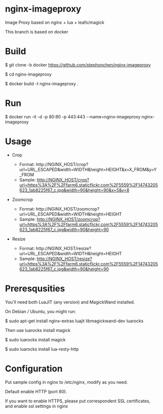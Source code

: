 # nginx-imageproxy
  Image Proxy based on nginx + lua + leafo/magick

  This branch is based on docker

# Build
  $ git clone -b docker https://github.com/stephonchen/nginx-imageproxy

  $ cd nginx-imageproxy

  $ docker build -t nginx-imageproxy .

# Run
  $ docker run -it -d -p 80:80 -p 443:443 --name=nginx-imageproxy nginx-imageproxy

# Usage
  * Crop
    * Format: http://NGINX_HOST/crop?url=URL_ESCAPED&width=WIDTH&height=HEIGHT&x=X_FROM&y=Y_FROM
    * Sample: [http://NGINX_HOST/crop?url=https%3A%2F%2Ffarm6.staticflickr.com%2F5559%2F14743205623_1ab8225f67_c.jpg&width=90&height=90&x=5&y=8](http://NGINX_HOST/crop?url=https%3A%2F%2Ffarm6.staticflickr.com%2F5559%2F14743205623_1ab8225f67_c.jpg&width=90&height=90&x=5&y=8)

  * Zoomcrop
    * Format: http://NGINX_HOST/zoomcrop?url=URL_ESCAPED&width=WIDTH&height=HEIGHT
    * Sample: [http://NGINX_HOST/zoomcrop?url=https%3A%2F%2Ffarm6.staticflickr.com%2F5559%2F14743205623_1ab8225f67_c.jpg&width=90&height=90](http://NGINX_HOST/zoomcrop?url=https%3A%2F%2Ffarm6.staticflickr.com%2F5559%2F14743205623_1ab8225f67_c.jpg&width=90&height=90)

  * Resize
    * Format: http://NGINX_HOST/resize?url=URL_ESCAPED&width=WIDTH&height=HEIGHT
    * Sample: [http://NGINX_HOST/resize?url=https%3A%2F%2Ffarm6.staticflickr.com%2F5559%2F14743205623_1ab8225f67_c.jpg&width=90&height=90](http://NGINX_HOST/resize?url=https%3A%2F%2Ffarm6.staticflickr.com%2F5559%2F14743205623_1ab8225f67_c.jpg&width=90&height=90)

# Preresqusities
  You'll need both LuaJIT (any version) and MagickWand installed.

  On Debian / Ubuntu, you might run:

  $ sudo apt-get install nginx-extras luajit libmagickwand-dev luarocks

  Then use luarocks install magick

  $ sudo luarocks install magick

  $ sudo luarocks install lua-resty-http

# Configuration
  Put sample config in nginx to /etc/nginx, modify as you need.

  Default enable HTTP (port 80).

  If you want to enable HTTPS, please put correspondent SSL certificates, and enable ssl settings in nginx 
